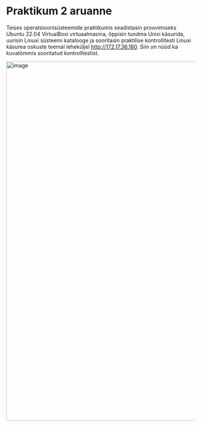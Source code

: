 # Praktikum 2 aruanne
Teises operatsioonisüsteemide praktikumis seadistasin proovimiseks Ubuntu 22.04 VirtualBoxi virtuaalmasina, õppisin tundma Unixi käsurida, uurisin Linuxi süsteemi katalooge ja sooritasin praktilise kontrollitesti Linuxi käsurea oskuste teemal leheküljel http://172.17.36.180.
Siin on nüüd ka kuvatõmmis sooritatud kontrolltestist.

<img width="960" alt="image" src="https://github.com/armeig/praktikumid_armei_grete/assets/145908210/2fa8e02a-1aea-4995-a4e4-0b61cc133153">
